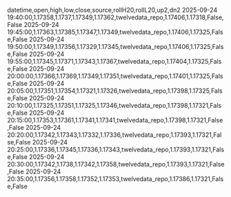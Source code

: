 datetime,open,high,low,close,source,rollH20,rollL20,up2,dn2
2025-09-24 19:40:00,1.17358,1.1737,1.17349,1.17362,twelvedata_repo,1.17406,1.17318,False,False
2025-09-24 19:45:00,1.17363,1.17385,1.17347,1.17349,twelvedata_repo,1.17406,1.17325,False,False
2025-09-24 19:50:00,1.17349,1.17356,1.17329,1.17345,twelvedata_repo,1.17406,1.17325,False,False
2025-09-24 19:55:00,1.17345,1.17371,1.17343,1.17367,twelvedata_repo,1.17404,1.17325,False,False
2025-09-24 20:00:00,1.17366,1.17369,1.17349,1.17351,twelvedata_repo,1.17401,1.17325,False,False
2025-09-24 20:05:00,1.17351,1.17354,1.17321,1.17326,twelvedata_repo,1.17398,1.17325,False,False
2025-09-24 20:10:00,1.17325,1.17351,1.17325,1.17346,twelvedata_repo,1.17398,1.17321,False,False
2025-09-24 20:15:00,1.17353,1.17361,1.17341,1.17341,twelvedata_repo,1.17398,1.17321,False,False
2025-09-24 20:20:00,1.17342,1.17343,1.17332,1.17336,twelvedata_repo,1.17393,1.17321,False,False
2025-09-24 20:25:00,1.17336,1.17345,1.17336,1.17343,twelvedata_repo,1.17393,1.17321,False,False
2025-09-24 20:30:00,1.17342,1.1738,1.17342,1.17358,twelvedata_repo,1.17393,1.17321,False,False
2025-09-24 20:35:00,1.17356,1.17358,1.17352,1.17353,twelvedata_repo,1.17386,1.17321,False,False
